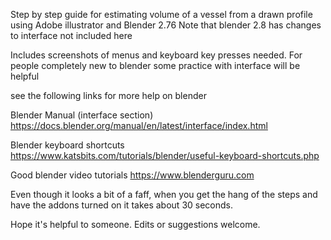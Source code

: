 Step by step guide for estimating volume of a vessel from a drawn profile using Adobe illustrator and Blender 2.76
Note that blender 2.8 has changes to interface not included here

Includes screenshots of menus and keyboard key presses needed.
For people completely new to blender some practice with interface will be helpful

see the following links for more help on blender


Blender Manual (interface section)
https://docs.blender.org/manual/en/latest/interface/index.html

Blender keyboard shortcuts
https://www.katsbits.com/tutorials/blender/useful-keyboard-shortcuts.php

Good blender video tutorials
https://www.blenderguru.com


Even though it looks a bit of a faff, when you get the hang of the steps and have the addons turned on it takes about 30 seconds.

Hope it's helpful to someone.
Edits or suggestions welcome.
